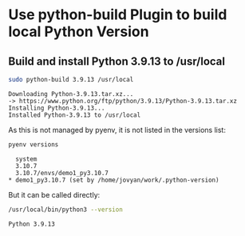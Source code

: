 # Use python-build Plugin to build local Python Version

## Build and install Python 3.9.13 to /usr/local 


```bash
sudo python-build 3.9.13 /usr/local
```

    Downloading Python-3.9.13.tar.xz...
    -> https://www.python.org/ftp/python/3.9.13/Python-3.9.13.tar.xz
    Installing Python-3.9.13...
    Installed Python-3.9.13 to /usr/local
    


As this is not managed by pyenv, it is not listed in the versions list:


```bash
pyenv versions
```

      system
      3.10.7
      3.10.7/envs/demo1_py3.10.7
    * demo1_py3.10.7 (set by /home/jovyan/work/.python-version)


But it can be called directly:


```bash
/usr/local/bin/python3 --version
```

    Python 3.9.13

